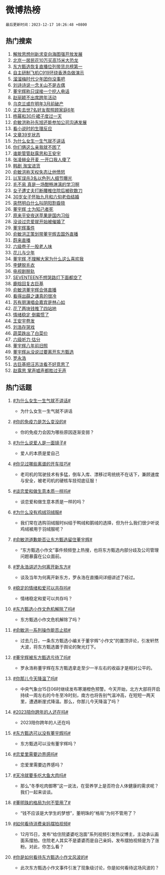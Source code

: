 # 微博热榜

`最后更新时间：2023-12-17 10:26:48 +0800`

## 热门搜索

1. [解放思想创新求变向海图强开放发展](https://m.weibo.cn/search?containerid=100103type%3D1%26t%3D10%26q%3D%23%E8%A7%A3%E6%94%BE%E6%80%9D%E6%83%B3%E5%88%9B%E6%96%B0%E6%B1%82%E5%8F%98%E5%90%91%E6%B5%B7%E5%9B%BE%E5%BC%BA%E5%BC%80%E6%94%BE%E5%8F%91%E5%B1%95%23&stream_entry_id=51&isnewpage=1&extparam=seat%3D1%26filter_type%3Drealtimehot%26c_type%3D51%26q%3D%2523%25E8%25A7%25A3%25E6%2594%25BE%25E6%2580%259D%25E6%2583%25B3%25E5%2588%259B%25E6%2596%25B0%25E6%25B1%2582%25E5%258F%2598%25E5%2590%2591%25E6%25B5%25B7%25E5%259B%25BE%25E5%25BC%25BA%25E5%25BC%2580%25E6%2594%25BE%25E5%258F%2591%25E5%25B1%2595%2523%26cate%3D10103%26stream_entry_id%3D51%26dgr%3D0%26pos%3D0%26display_time%3D1702780007%26pre_seqid%3D1702780007208032176125)
1. [北京一居民花10万买高15米大恐龙](https://m.weibo.cn/search?containerid=100103type%3D1%26t%3D10%26q%3D%23%E5%8C%97%E4%BA%AC%E4%B8%80%E5%B1%85%E6%B0%91%E8%8A%B110%E4%B8%87%E4%B9%B0%E9%AB%9815%E7%B1%B3%E5%A4%A7%E6%81%90%E9%BE%99%23&stream_entry_id=31&isnewpage=1&extparam=seat%3D1%26lcate%3D5001%26flag%3D1%26c_type%3D31%26filter_type%3Drealtimehot%26q%3D%2523%25E5%258C%2597%25E4%25BA%25AC%25E4%25B8%2580%25E5%25B1%2585%25E6%25B0%2591%25E8%258A%25B110%25E4%25B8%2587%25E4%25B9%25B0%25E9%25AB%259815%25E7%25B1%25B3%25E5%25A4%25A7%25E6%2581%2590%25E9%25BE%2599%2523%26dgr%3D0%26stream_entry_id%3D31%26realpos%3D1%26band_rank%3D1%26cate%3D5001%26pos%3D0%26display_time%3D1702780007%26pre_seqid%3D1702780007208032176125)
1. [东方甄选恢复直播位列带货总榜第一](https://m.weibo.cn/search?containerid=100103type%3D1%26t%3D10%26q%3D%23%E4%B8%9C%E6%96%B9%E7%94%84%E9%80%89%E6%81%A2%E5%A4%8D%E7%9B%B4%E6%92%AD%E4%BD%8D%E5%88%97%E5%B8%A6%E8%B4%A7%E6%80%BB%E6%A6%9C%E7%AC%AC%E4%B8%80%23&stream_entry_id=31&isnewpage=1&extparam=seat%3D1%26lcate%3D5001%26flag%3D1%26c_type%3D31%26filter_type%3Drealtimehot%26q%3D%2523%25E4%25B8%259C%25E6%2596%25B9%25E7%2594%2584%25E9%2580%2589%25E6%2581%25A2%25E5%25A4%258D%25E7%259B%25B4%25E6%2592%25AD%25E4%25BD%258D%25E5%2588%2597%25E5%25B8%25A6%25E8%25B4%25A7%25E6%2580%25BB%25E6%25A6%259C%25E7%25AC%25AC%25E4%25B8%2580%2523%26dgr%3D0%26stream_entry_id%3D31%26realpos%3D2%26band_rank%3D2%26cate%3D5001%26pos%3D1%26display_time%3D1702780007%26pre_seqid%3D1702780007208032176125)
1. [自主研制飞机C919环绕香港岛做演示](https://m.weibo.cn/search?containerid=100103type%3D1%26t%3D10%26q%3D%23%E8%87%AA%E4%B8%BB%E7%A0%94%E5%88%B6%E9%A3%9E%E6%9C%BAC919%E7%8E%AF%E7%BB%95%E9%A6%99%E6%B8%AF%E5%B2%9B%E5%81%9A%E6%BC%94%E7%A4%BA%23&stream_entry_id=31&isnewpage=1&extparam=seat%3D1%26lcate%3D5001%26flag%3D0%26c_type%3D31%26filter_type%3Drealtimehot%26q%3D%2523%25E8%2587%25AA%25E4%25B8%25BB%25E7%25A0%2594%25E5%2588%25B6%25E9%25A3%259E%25E6%259C%25BAC919%25E7%258E%25AF%25E7%25BB%2595%25E9%25A6%2599%25E6%25B8%25AF%25E5%25B2%259B%25E5%2581%259A%25E6%25BC%2594%25E7%25A4%25BA%2523%26dgr%3D0%26stream_entry_id%3D31%26realpos%3D3%26band_rank%3D3%26cate%3D5001%26pos%3D2%26display_time%3D1702780007%26pre_seqid%3D1702780007208032176125)
1. [溜溜梅时代少年团你没事吧](https://m.weibo.cn/search?containerid=100103type%3D1%26t%3D10%26q%3D%23%E6%BA%9C%E6%BA%9C%E6%A2%85%E6%97%B6%E4%BB%A3%E5%B0%91%E5%B9%B4%E5%9B%A2%E4%BD%A0%E6%B2%A1%E4%BA%8B%E5%90%A7%23&stream_entry_id=31&isnewpage=1&extparam=seat%3D1%26lcate%3D5001%26c_type%3D31%26topic_ad%3D1%26is_ad_pos%3D1%26q%3D%2523%25E6%25BA%259C%25E6%25BA%259C%25E6%25A2%2585%25E6%2597%25B6%25E4%25BB%25A3%25E5%25B0%2591%25E5%25B9%25B4%25E5%259B%25A2%25E4%25BD%25A0%25E6%25B2%25A1%25E4%25BA%258B%25E5%2590%25A7%2523%26dgr%3D0%26stream_entry_id%3D31%26filter_type%3Drealtimehot%26band_rank%3D4%26cate%3D5001%26adid%3D214583%26pos%3D3%26display_time%3D1702780007%26pre_seqid%3D1702780007208032176125)
1. [刘诗诗说一念关山不是古偶](https://m.weibo.cn/search?containerid=100103type%3D1%26t%3D10%26q%3D%23%E5%88%98%E8%AF%97%E8%AF%97%E8%AF%B4%E4%B8%80%E5%BF%B5%E5%85%B3%E5%B1%B1%E4%B8%8D%E6%98%AF%E5%8F%A4%E5%81%B6%23&stream_entry_id=31&isnewpage=1&extparam=seat%3D1%26lcate%3D5001%26flag%3D2%26c_type%3D31%26filter_type%3Drealtimehot%26q%3D%2523%25E5%2588%2598%25E8%25AF%2597%25E8%25AF%2597%25E8%25AF%25B4%25E4%25B8%2580%25E5%25BF%25B5%25E5%2585%25B3%25E5%25B1%25B1%25E4%25B8%258D%25E6%2598%25AF%25E5%258F%25A4%25E5%2581%25B6%2523%26dgr%3D0%26stream_entry_id%3D31%26realpos%3D4%26band_rank%3D4%26cate%3D5001%26pos%3D4%26display_time%3D1702780007%26pre_seqid%3D1702780007208032176125)
1. [董宇辉称只误接一个挖人电话](https://m.weibo.cn/search?containerid=100103type%3D1%26t%3D10%26q%3D%23%E8%91%A3%E5%AE%87%E8%BE%89%E7%A7%B0%E5%8F%AA%E8%AF%AF%E6%8E%A5%E4%B8%80%E4%B8%AA%E6%8C%96%E4%BA%BA%E7%94%B5%E8%AF%9D%23&stream_entry_id=31&isnewpage=1&extparam=seat%3D1%26lcate%3D5001%26flag%3D1%26c_type%3D31%26filter_type%3Drealtimehot%26q%3D%2523%25E8%2591%25A3%25E5%25AE%2587%25E8%25BE%2589%25E7%25A7%25B0%25E5%258F%25AA%25E8%25AF%25AF%25E6%258E%25A5%25E4%25B8%2580%25E4%25B8%25AA%25E6%258C%2596%25E4%25BA%25BA%25E7%2594%25B5%25E8%25AF%259D%2523%26dgr%3D0%26stream_entry_id%3D31%26realpos%3D5%26band_rank%3D5%26cate%3D5001%26pos%3D5%26display_time%3D1702780007%26pre_seqid%3D1702780007208032176125)
1. [赵丽颖不出席跨年活动](https://m.weibo.cn/search?containerid=100103type%3D1%26t%3D10%26q%3D%23%E8%B5%B5%E4%B8%BD%E9%A2%96%E4%B8%8D%E5%87%BA%E5%B8%AD%E8%B7%A8%E5%B9%B4%E6%B4%BB%E5%8A%A8%23&stream_entry_id=31&isnewpage=1&extparam=seat%3D1%26lcate%3D5001%26flag%3D1%26c_type%3D31%26filter_type%3Drealtimehot%26q%3D%2523%25E8%25B5%25B5%25E4%25B8%25BD%25E9%25A2%2596%25E4%25B8%258D%25E5%2587%25BA%25E5%25B8%25AD%25E8%25B7%25A8%25E5%25B9%25B4%25E6%25B4%25BB%25E5%258A%25A8%2523%26dgr%3D0%26stream_entry_id%3D31%26realpos%3D6%26band_rank%3D6%26cate%3D5001%26pos%3D6%26display_time%3D1702780007%26pre_seqid%3D1702780007208032176125)
1. [乌克兰或在明年3月前破产](https://m.weibo.cn/search?containerid=100103type%3D1%26t%3D10%26q%3D%23%E4%B9%8C%E5%85%8B%E5%85%B0%E6%88%96%E5%9C%A8%E6%98%8E%E5%B9%B43%E6%9C%88%E5%89%8D%E7%A0%B4%E4%BA%A7%23&stream_entry_id=31&isnewpage=1&extparam=seat%3D1%26lcate%3D5001%26flag%3D0%26c_type%3D31%26filter_type%3Drealtimehot%26q%3D%2523%25E4%25B9%258C%25E5%2585%258B%25E5%2585%25B0%25E6%2588%2596%25E5%259C%25A8%25E6%2598%258E%25E5%25B9%25B43%25E6%259C%2588%25E5%2589%258D%25E7%25A0%25B4%25E4%25BA%25A7%2523%26dgr%3D0%26stream_entry_id%3D31%26realpos%3D7%26band_rank%3D7%26cate%3D5001%26pos%3D7%26display_time%3D1702780007%26pre_seqid%3D1702780007208032176125)
1. [丈夫去世7名好友帮照顾家庭6年](https://m.weibo.cn/search?containerid=100103type%3D1%26t%3D10%26q%3D%23%E4%B8%88%E5%A4%AB%E5%8E%BB%E4%B8%967%E5%90%8D%E5%A5%BD%E5%8F%8B%E5%B8%AE%E7%85%A7%E9%A1%BE%E5%AE%B6%E5%BA%AD6%E5%B9%B4%23&stream_entry_id=31&isnewpage=1&extparam=seat%3D1%26lcate%3D5001%26flag%3D32768%26c_type%3D31%26filter_type%3Drealtimehot%26q%3D%2523%25E4%25B8%2588%25E5%25A4%25AB%25E5%258E%25BB%25E4%25B8%25967%25E5%2590%258D%25E5%25A5%25BD%25E5%258F%258B%25E5%25B8%25AE%25E7%2585%25A7%25E9%25A1%25BE%25E5%25AE%25B6%25E5%25BA%25AD6%25E5%25B9%25B4%2523%26dgr%3D0%26stream_entry_id%3D31%26realpos%3D8%26band_rank%3D8%26cate%3D5001%26pos%3D8%26display_time%3D1702780007%26pre_seqid%3D1702780007208032176125)
1. [杨幂和30斤裙子度过一天](https://m.weibo.cn/search?containerid=100103type%3D1%26t%3D10%26q%3D%E6%9D%A8%E5%B9%82%E5%92%8C30%E6%96%A4%E8%A3%99%E5%AD%90%E5%BA%A6%E8%BF%87%E4%B8%80%E5%A4%A9&stream_entry_id=31&isnewpage=1&extparam=seat%3D1%26lcate%3D5001%26flag%3D2%26c_type%3D31%26filter_type%3Drealtimehot%26q%3D%25E6%259D%25A8%25E5%25B9%2582%25E5%2592%258C30%25E6%2596%25A4%25E8%25A3%2599%25E5%25AD%2590%25E5%25BA%25A6%25E8%25BF%2587%25E4%25B8%2580%25E5%25A4%25A9%26dgr%3D0%26stream_entry_id%3D31%26realpos%3D9%26band_rank%3D9%26cate%3D5001%26pos%3D9%26display_time%3D1702780007%26pre_seqid%3D1702780007208032176125)
1. [俞敏洪称孙东旭还能参加公司沟通发展](https://m.weibo.cn/search?containerid=100103type%3D1%26t%3D10%26q%3D%23%E4%BF%9E%E6%95%8F%E6%B4%AA%E7%A7%B0%E5%AD%99%E4%B8%9C%E6%97%AD%E8%BF%98%E8%83%BD%E5%8F%82%E5%8A%A0%E5%85%AC%E5%8F%B8%E6%B2%9F%E9%80%9A%E5%8F%91%E5%B1%95%23&stream_entry_id=31&isnewpage=1&extparam=seat%3D1%26lcate%3D5001%26flag%3D0%26c_type%3D31%26filter_type%3Drealtimehot%26q%3D%2523%25E4%25BF%259E%25E6%2595%258F%25E6%25B4%25AA%25E7%25A7%25B0%25E5%25AD%2599%25E4%25B8%259C%25E6%2597%25AD%25E8%25BF%2598%25E8%2583%25BD%25E5%258F%2582%25E5%258A%25A0%25E5%2585%25AC%25E5%258F%25B8%25E6%25B2%259F%25E9%2580%259A%25E5%258F%2591%25E5%25B1%2595%2523%26dgr%3D0%26stream_entry_id%3D31%26realpos%3D10%26band_rank%3D10%26cate%3D5001%26pos%3D10%26display_time%3D1702780007%26pre_seqid%3D1702780007208032176125)
1. [看小说时的生理反应](https://m.weibo.cn/search?containerid=100103type%3D1%26t%3D10%26q%3D%E7%9C%8B%E5%B0%8F%E8%AF%B4%E6%97%B6%E7%9A%84%E7%94%9F%E7%90%86%E5%8F%8D%E5%BA%94&stream_entry_id=31&isnewpage=1&extparam=seat%3D1%26lcate%3D5001%26flag%3D2%26c_type%3D31%26filter_type%3Drealtimehot%26q%3D%25E7%259C%258B%25E5%25B0%258F%25E8%25AF%25B4%25E6%2597%25B6%25E7%259A%2584%25E7%2594%259F%25E7%2590%2586%25E5%258F%258D%25E5%25BA%2594%26dgr%3D0%26stream_entry_id%3D31%26realpos%3D11%26band_rank%3D11%26cate%3D5001%26pos%3D11%26display_time%3D1702780007%26pre_seqid%3D1702780007208032176125)
1. [文章39岁状态](https://m.weibo.cn/search?containerid=100103type%3D1%26t%3D10%26q%3D%23%E6%96%87%E7%AB%A039%E5%B2%81%E7%8A%B6%E6%80%81%23&stream_entry_id=31&isnewpage=1&extparam=seat%3D1%26lcate%3D5001%26flag%3D2%26c_type%3D31%26filter_type%3Drealtimehot%26q%3D%2523%25E6%2596%2587%25E7%25AB%25A039%25E5%25B2%2581%25E7%258A%25B6%25E6%2580%2581%2523%26dgr%3D0%26stream_entry_id%3D31%26realpos%3D12%26band_rank%3D12%26cate%3D5001%26pos%3D12%26display_time%3D1702780007%26pre_seqid%3D1702780007208032176125)
1. [为什么女生一生气就不讲话](https://m.weibo.cn/search?containerid=100103type%3D1%26t%3D10%26q%3D%23%E4%B8%BA%E4%BB%80%E4%B9%88%E5%A5%B3%E7%94%9F%E4%B8%80%E7%94%9F%E6%B0%94%E5%B0%B1%E4%B8%8D%E8%AE%B2%E8%AF%9D%23&stream_entry_id=31&isnewpage=1&extparam=seat%3D1%26lcate%3D5001%26flag%3D0%26c_type%3D31%26filter_type%3Drealtimehot%26q%3D%2523%25E4%25B8%25BA%25E4%25BB%2580%25E4%25B9%2588%25E5%25A5%25B3%25E7%2594%259F%25E4%25B8%2580%25E7%2594%259F%25E6%25B0%2594%25E5%25B0%25B1%25E4%25B8%258D%25E8%25AE%25B2%25E8%25AF%259D%2523%26dgr%3D0%26stream_entry_id%3D31%26realpos%3D13%26band_rank%3D13%26cate%3D5001%26pos%3D13%26display_time%3D1702780007%26pre_seqid%3D1702780007208032176125)
1. [你们俩这么亲我就不困了](https://m.weibo.cn/search?containerid=100103type%3D1%26t%3D10%26q%3D%E4%BD%A0%E4%BB%AC%E4%BF%A9%E8%BF%99%E4%B9%88%E4%BA%B2%E6%88%91%E5%B0%B1%E4%B8%8D%E5%9B%B0%E4%BA%86&stream_entry_id=31&isnewpage=1&extparam=seat%3D1%26lcate%3D5001%26flag%3D2%26c_type%3D31%26filter_type%3Drealtimehot%26q%3D%25E4%25BD%25A0%25E4%25BB%25AC%25E4%25BF%25A9%25E8%25BF%2599%25E4%25B9%2588%25E4%25BA%25B2%25E6%2588%2591%25E5%25B0%25B1%25E4%25B8%258D%25E5%259B%25B0%25E4%25BA%2586%26dgr%3D0%26stream_entry_id%3D31%26realpos%3D14%26band_rank%3D14%26cate%3D5001%26pos%3D14%26display_time%3D1702780007%26pre_seqid%3D1702780007208032176125)
1. [谁能管管赵露思和王安宇](https://m.weibo.cn/search?containerid=100103type%3D1%26t%3D10%26q%3D%E8%B0%81%E8%83%BD%E7%AE%A1%E7%AE%A1%E8%B5%B5%E9%9C%B2%E6%80%9D%E5%92%8C%E7%8E%8B%E5%AE%89%E5%AE%87&stream_entry_id=31&isnewpage=1&extparam=seat%3D1%26lcate%3D5001%26flag%3D0%26c_type%3D31%26filter_type%3Drealtimehot%26q%3D%25E8%25B0%2581%25E8%2583%25BD%25E7%25AE%25A1%25E7%25AE%25A1%25E8%25B5%25B5%25E9%259C%25B2%25E6%2580%259D%25E5%2592%258C%25E7%258E%258B%25E5%25AE%2589%25E5%25AE%2587%26dgr%3D0%26stream_entry_id%3D31%26realpos%3D15%26band_rank%3D15%26cate%3D5001%26pos%3D15%26display_time%3D1702780007%26pre_seqid%3D1702780007208032176125)
1. [张凌赫全开麦 一开口我人傻了](https://m.weibo.cn/search?containerid=100103type%3D1%26t%3D10%26q%3D%E5%BC%A0%E5%87%8C%E8%B5%AB%E5%85%A8%E5%BC%80%E9%BA%A6+%E4%B8%80%E5%BC%80%E5%8F%A3%E6%88%91%E4%BA%BA%E5%82%BB%E4%BA%86&stream_entry_id=31&isnewpage=1&extparam=seat%3D1%26lcate%3D5001%26flag%3D0%26c_type%3D31%26filter_type%3Drealtimehot%26q%3D%25E5%25BC%25A0%25E5%2587%258C%25E8%25B5%25AB%25E5%2585%25A8%25E5%25BC%2580%25E9%25BA%25A6%2520%25E4%25B8%2580%25E5%25BC%2580%25E5%258F%25A3%25E6%2588%2591%25E4%25BA%25BA%25E5%2582%25BB%25E4%25BA%2586%26dgr%3D0%26stream_entry_id%3D31%26realpos%3D16%26band_rank%3D16%26cate%3D5001%26pos%3D16%26display_time%3D1702780007%26pre_seqid%3D1702780007208032176125)
1. [韩剧 淘宝进货](https://m.weibo.cn/search?containerid=100103type%3D1%26t%3D10%26q%3D%E9%9F%A9%E5%89%A7+%E6%B7%98%E5%AE%9D%E8%BF%9B%E8%B4%A7&stream_entry_id=31&isnewpage=1&extparam=seat%3D1%26lcate%3D5001%26flag%3D0%26c_type%3D31%26filter_type%3Drealtimehot%26q%3D%25E9%259F%25A9%25E5%2589%25A7%2520%25E6%25B7%2598%25E5%25AE%259D%25E8%25BF%259B%25E8%25B4%25A7%26dgr%3D0%26stream_entry_id%3D31%26realpos%3D17%26band_rank%3D17%26cate%3D5001%26pos%3D17%26display_time%3D1702780007%26pre_seqid%3D1702780007208032176125)
1. [俞敏洪称天权失态让他愤怒](https://m.weibo.cn/search?containerid=100103type%3D1%26t%3D10%26q%3D%23%E4%BF%9E%E6%95%8F%E6%B4%AA%E7%A7%B0%E5%A4%A9%E6%9D%83%E5%A4%B1%E6%80%81%E8%AE%A9%E4%BB%96%E6%84%A4%E6%80%92%23&stream_entry_id=31&isnewpage=1&extparam=seat%3D1%26lcate%3D5001%26flag%3D0%26c_type%3D31%26filter_type%3Drealtimehot%26q%3D%2523%25E4%25BF%259E%25E6%2595%258F%25E6%25B4%25AA%25E7%25A7%25B0%25E5%25A4%25A9%25E6%259D%2583%25E5%25A4%25B1%25E6%2580%2581%25E8%25AE%25A9%25E4%25BB%2596%25E6%2584%25A4%25E6%2580%2592%2523%26dgr%3D0%26stream_entry_id%3D31%26realpos%3D18%26band_rank%3D18%26cate%3D5001%26pos%3D18%26display_time%3D1702780007%26pre_seqid%3D1702780007208032176125)
1. [以军误杀3名以色列人细节曝光](https://m.weibo.cn/search?containerid=100103type%3D1%26t%3D10%26q%3D%23%E4%BB%A5%E5%86%9B%E8%AF%AF%E6%9D%803%E5%90%8D%E4%BB%A5%E8%89%B2%E5%88%97%E4%BA%BA%E7%BB%86%E8%8A%82%E6%9B%9D%E5%85%89%23&stream_entry_id=31&isnewpage=1&extparam=seat%3D1%26lcate%3D5001%26flag%3D0%26c_type%3D31%26filter_type%3Drealtimehot%26q%3D%2523%25E4%25BB%25A5%25E5%2586%259B%25E8%25AF%25AF%25E6%259D%25803%25E5%2590%258D%25E4%25BB%25A5%25E8%2589%25B2%25E5%2588%2597%25E4%25BA%25BA%25E7%25BB%2586%25E8%258A%2582%25E6%259B%259D%25E5%2585%2589%2523%26dgr%3D0%26stream_entry_id%3D31%26realpos%3D19%26band_rank%3D19%26cate%3D5001%26pos%3D19%26display_time%3D1702780007%26pre_seqid%3D1702780007208032176125)
1. [毛不易 真是一场酣畅淋漓的学习啊](https://m.weibo.cn/search?containerid=100103type%3D1%26t%3D10%26q%3D%E6%AF%9B%E4%B8%8D%E6%98%93+%E7%9C%9F%E6%98%AF%E4%B8%80%E5%9C%BA%E9%85%A3%E7%95%85%E6%B7%8B%E6%BC%93%E7%9A%84%E5%AD%A6%E4%B9%A0%E5%95%8A&stream_entry_id=31&isnewpage=1&extparam=seat%3D1%26lcate%3D5001%26flag%3D1%26c_type%3D31%26filter_type%3Drealtimehot%26q%3D%25E6%25AF%259B%25E4%25B8%258D%25E6%2598%2593%2520%25E7%259C%259F%25E6%2598%25AF%25E4%25B8%2580%25E5%259C%25BA%25E9%2585%25A3%25E7%2595%2585%25E6%25B7%258B%25E6%25BC%2593%25E7%259A%2584%25E5%25AD%25A6%25E4%25B9%25A0%25E5%2595%258A%26dgr%3D0%26stream_entry_id%3D31%26realpos%3D20%26band_rank%3D20%26cate%3D5001%26pos%3D20%26display_time%3D1702780007%26pre_seqid%3D1702780007208032176125)
1. [女子遭丈夫打断腰椎住院后被砍数刀](https://m.weibo.cn/search?containerid=100103type%3D1%26t%3D10%26q%3D%23%E5%A5%B3%E5%AD%90%E9%81%AD%E4%B8%88%E5%A4%AB%E6%89%93%E6%96%AD%E8%85%B0%E6%A4%8E%E4%BD%8F%E9%99%A2%E5%90%8E%E8%A2%AB%E7%A0%8D%E6%95%B0%E5%88%80%23&stream_entry_id=31&isnewpage=1&extparam=seat%3D1%26lcate%3D5001%26flag%3D2%26c_type%3D31%26filter_type%3Drealtimehot%26q%3D%2523%25E5%25A5%25B3%25E5%25AD%2590%25E9%2581%25AD%25E4%25B8%2588%25E5%25A4%25AB%25E6%2589%2593%25E6%2596%25AD%25E8%2585%25B0%25E6%25A4%258E%25E4%25BD%258F%25E9%2599%25A2%25E5%2590%258E%25E8%25A2%25AB%25E7%25A0%258D%25E6%2595%25B0%25E5%2588%2580%2523%26dgr%3D0%26stream_entry_id%3D31%26realpos%3D21%26band_rank%3D21%26cate%3D5001%26pos%3D21%26display_time%3D1702780007%26pre_seqid%3D1702780007208032176125)
1. [30岁女子怀胎九月和六旬老伯结婚](https://m.weibo.cn/search?containerid=100103type%3D1%26t%3D10%26q%3D%2330%E5%B2%81%E5%A5%B3%E5%AD%90%E6%80%80%E8%83%8E%E4%B9%9D%E6%9C%88%E5%92%8C%E5%85%AD%E6%97%AC%E8%80%81%E4%BC%AF%E7%BB%93%E5%A9%9A%23&stream_entry_id=31&isnewpage=1&extparam=seat%3D1%26lcate%3D5001%26flag%3D1%26c_type%3D31%26filter_type%3Drealtimehot%26q%3D%252330%25E5%25B2%2581%25E5%25A5%25B3%25E5%25AD%2590%25E6%2580%2580%25E8%2583%258E%25E4%25B9%259D%25E6%259C%2588%25E5%2592%258C%25E5%2585%25AD%25E6%2597%25AC%25E8%2580%2581%25E4%25BC%25AF%25E7%25BB%2593%25E5%25A9%259A%2523%26dgr%3D0%26stream_entry_id%3D31%26realpos%3D22%26band_rank%3D22%26cate%3D5001%26pos%3D22%26display_time%3D1702780007%26pre_seqid%3D1702780007208032176125)
1. [突然明白什么叫阴阳割昏晓](https://m.weibo.cn/search?containerid=100103type%3D1%26t%3D10%26q%3D%E7%AA%81%E7%84%B6%E6%98%8E%E7%99%BD%E4%BB%80%E4%B9%88%E5%8F%AB%E9%98%B4%E9%98%B3%E5%89%B2%E6%98%8F%E6%99%93&stream_entry_id=31&isnewpage=1&extparam=seat%3D1%26lcate%3D5001%26flag%3D1%26c_type%3D31%26filter_type%3Drealtimehot%26q%3D%25E7%25AA%2581%25E7%2584%25B6%25E6%2598%258E%25E7%2599%25BD%25E4%25BB%2580%25E4%25B9%2588%25E5%258F%25AB%25E9%2598%25B4%25E9%2598%25B3%25E5%2589%25B2%25E6%2598%258F%25E6%2599%2593%26dgr%3D0%26stream_entry_id%3D31%26realpos%3D23%26band_rank%3D23%26cate%3D5001%26pos%3D23%26display_time%3D1702780007%26pre_seqid%3D1702780007208032176125)
1. [董宇辉 士为知己者死](https://m.weibo.cn/search?containerid=100103type%3D1%26t%3D10%26q%3D%E8%91%A3%E5%AE%87%E8%BE%89+%E5%A3%AB%E4%B8%BA%E7%9F%A5%E5%B7%B1%E8%80%85%E6%AD%BB&stream_entry_id=31&isnewpage=1&extparam=seat%3D1%26lcate%3D5001%26flag%3D0%26c_type%3D31%26filter_type%3Drealtimehot%26q%3D%25E8%2591%25A3%25E5%25AE%2587%25E8%25BE%2589%2520%25E5%25A3%25AB%25E4%25B8%25BA%25E7%259F%25A5%25E5%25B7%25B1%25E8%2580%2585%25E6%25AD%25BB%26dgr%3D0%26stream_entry_id%3D31%26realpos%3D24%26band_rank%3D24%26cate%3D5001%26pos%3D24%26display_time%3D1702780007%26pre_seqid%3D1702780007208032176125)
1. [原来平安夜送苹果是国内习俗](https://m.weibo.cn/search?containerid=100103type%3D1%26t%3D10%26q%3D%23%E5%8E%9F%E6%9D%A5%E5%B9%B3%E5%AE%89%E5%A4%9C%E9%80%81%E8%8B%B9%E6%9E%9C%E6%98%AF%E5%9B%BD%E5%86%85%E4%B9%A0%E4%BF%97%23&stream_entry_id=31&isnewpage=1&extparam=seat%3D1%26lcate%3D5001%26flag%3D0%26c_type%3D31%26filter_type%3Drealtimehot%26q%3D%2523%25E5%258E%259F%25E6%259D%25A5%25E5%25B9%25B3%25E5%25AE%2589%25E5%25A4%259C%25E9%2580%2581%25E8%258B%25B9%25E6%259E%259C%25E6%2598%25AF%25E5%259B%25BD%25E5%2586%2585%25E4%25B9%25A0%25E4%25BF%2597%2523%26dgr%3D0%26stream_entry_id%3D31%26realpos%3D25%26band_rank%3D25%26cate%3D5001%26pos%3D25%26display_time%3D1702780007%26pre_seqid%3D1702780007208032176125)
1. [没谈过恋爱就开始被催婚了](https://m.weibo.cn/search?containerid=100103type%3D1%26t%3D10%26q%3D%E6%B2%A1%E8%B0%88%E8%BF%87%E6%81%8B%E7%88%B1%E5%B0%B1%E5%BC%80%E5%A7%8B%E8%A2%AB%E5%82%AC%E5%A9%9A%E4%BA%86&stream_entry_id=31&isnewpage=1&extparam=seat%3D1%26lcate%3D5001%26flag%3D1%26c_type%3D31%26filter_type%3Drealtimehot%26q%3D%25E6%25B2%25A1%25E8%25B0%2588%25E8%25BF%2587%25E6%2581%258B%25E7%2588%25B1%25E5%25B0%25B1%25E5%25BC%2580%25E5%25A7%258B%25E8%25A2%25AB%25E5%2582%25AC%25E5%25A9%259A%25E4%25BA%2586%26dgr%3D0%26stream_entry_id%3D31%26realpos%3D26%26band_rank%3D26%26cate%3D5001%26pos%3D26%26display_time%3D1702780007%26pre_seqid%3D1702780007208032176125)
1. [董宇辉事件](https://m.weibo.cn/search?containerid=100103type%3D1%26t%3D10%26q%3D%E8%91%A3%E5%AE%87%E8%BE%89%E4%BA%8B%E4%BB%B6&stream_entry_id=31&isnewpage=1&extparam=seat%3D1%26lcate%3D5001%26flag%3D1%26c_type%3D31%26filter_type%3Drealtimehot%26q%3D%25E8%2591%25A3%25E5%25AE%2587%25E8%25BE%2589%25E4%25BA%258B%25E4%25BB%25B6%26dgr%3D0%26stream_entry_id%3D31%26realpos%3D27%26band_rank%3D27%26cate%3D5001%26pos%3D27%26display_time%3D1702780007%26pre_seqid%3D1702780007208032176125)
1. [俞敏洪正策划带董宇辉去国外直播](https://m.weibo.cn/search?containerid=100103type%3D1%26t%3D10%26q%3D%23%E4%BF%9E%E6%95%8F%E6%B4%AA%E6%AD%A3%E7%AD%96%E5%88%92%E5%B8%A6%E8%91%A3%E5%AE%87%E8%BE%89%E5%8E%BB%E5%9B%BD%E5%A4%96%E7%9B%B4%E6%92%AD%23&stream_entry_id=31&isnewpage=1&extparam=seat%3D1%26lcate%3D5001%26flag%3D0%26c_type%3D31%26filter_type%3Drealtimehot%26q%3D%2523%25E4%25BF%259E%25E6%2595%258F%25E6%25B4%25AA%25E6%25AD%25A3%25E7%25AD%2596%25E5%2588%2592%25E5%25B8%25A6%25E8%2591%25A3%25E5%25AE%2587%25E8%25BE%2589%25E5%258E%25BB%25E5%259B%25BD%25E5%25A4%2596%25E7%259B%25B4%25E6%2592%25AD%2523%26dgr%3D0%26stream_entry_id%3D31%26realpos%3D28%26band_rank%3D28%26cate%3D5001%26pos%3D28%26display_time%3D1702780007%26pre_seqid%3D1702780007208032176125)
1. [蔚来直播](https://m.weibo.cn/search?containerid=100103type%3D1%26t%3D10%26q%3D%E8%94%9A%E6%9D%A5%E7%9B%B4%E6%92%AD&stream_entry_id=31&isnewpage=1&extparam=seat%3D1%26lcate%3D5001%26flag%3D1%26c_type%3D31%26filter_type%3Drealtimehot%26q%3D%25E8%2594%259A%25E6%259D%25A5%25E7%259B%25B4%25E6%2592%25AD%26dgr%3D0%26stream_entry_id%3D31%26realpos%3D29%26band_rank%3D29%26cate%3D5001%26pos%3D29%26display_time%3D1702780007%26pre_seqid%3D1702780007208032176125)
1. [六级卷子一股老人味](https://m.weibo.cn/search?containerid=100103type%3D1%26t%3D10%26q%3D%E5%85%AD%E7%BA%A7%E5%8D%B7%E5%AD%90%E4%B8%80%E8%82%A1%E8%80%81%E4%BA%BA%E5%91%B3&stream_entry_id=31&isnewpage=1&extparam=seat%3D1%26lcate%3D5001%26flag%3D0%26c_type%3D31%26filter_type%3Drealtimehot%26q%3D%25E5%2585%25AD%25E7%25BA%25A7%25E5%258D%25B7%25E5%25AD%2590%25E4%25B8%2580%25E8%2582%25A1%25E8%2580%2581%25E4%25BA%25BA%25E5%2591%25B3%26dgr%3D0%26stream_entry_id%3D31%26realpos%3D30%26band_rank%3D30%26cate%3D5001%26pos%3D30%26display_time%3D1702780007%26pre_seqid%3D1702780007208032176125)
1. [花儿与少年](https://m.weibo.cn/search?containerid=100103type%3D1%26t%3D10%26q%3D%E8%8A%B1%E5%84%BF%E4%B8%8E%E5%B0%91%E5%B9%B4&stream_entry_id=31&isnewpage=1&extparam=seat%3D1%26lcate%3D5001%26flag%3D1%26c_type%3D31%26filter_type%3Drealtimehot%26q%3D%25E8%258A%25B1%25E5%2584%25BF%25E4%25B8%258E%25E5%25B0%2591%25E5%25B9%25B4%26dgr%3D0%26stream_entry_id%3D31%26realpos%3D31%26band_rank%3D31%26cate%3D5001%26pos%3D31%26display_time%3D1702780007%26pre_seqid%3D1702780007208032176125)
1. [董宇辉 不理解大家为什么这么喜欢我](https://m.weibo.cn/search?containerid=100103type%3D1%26t%3D10%26q%3D%E8%91%A3%E5%AE%87%E8%BE%89+%E4%B8%8D%E7%90%86%E8%A7%A3%E5%A4%A7%E5%AE%B6%E4%B8%BA%E4%BB%80%E4%B9%88%E8%BF%99%E4%B9%88%E5%96%9C%E6%AC%A2%E6%88%91&stream_entry_id=31&isnewpage=1&extparam=seat%3D1%26lcate%3D5001%26flag%3D0%26c_type%3D31%26filter_type%3Drealtimehot%26q%3D%25E8%2591%25A3%25E5%25AE%2587%25E8%25BE%2589%2520%25E4%25B8%258D%25E7%2590%2586%25E8%25A7%25A3%25E5%25A4%25A7%25E5%25AE%25B6%25E4%25B8%25BA%25E4%25BB%2580%25E4%25B9%2588%25E8%25BF%2599%25E4%25B9%2588%25E5%2596%259C%25E6%25AC%25A2%25E6%2588%2591%26dgr%3D0%26stream_entry_id%3D31%26realpos%3D32%26band_rank%3D32%26cate%3D5001%26pos%3D32%26display_time%3D1702780007%26pre_seqid%3D1702780007208032176125)
1. [李健脱毛衣](https://m.weibo.cn/search?containerid=100103type%3D1%26t%3D10%26q%3D%E6%9D%8E%E5%81%A5%E8%84%B1%E6%AF%9B%E8%A1%A3&stream_entry_id=31&isnewpage=1&extparam=seat%3D1%26lcate%3D5001%26flag%3D0%26c_type%3D31%26filter_type%3Drealtimehot%26q%3D%25E6%259D%258E%25E5%2581%25A5%25E8%2584%25B1%25E6%25AF%259B%25E8%25A1%25A3%26dgr%3D0%26stream_entry_id%3D31%26realpos%3D33%26band_rank%3D33%26cate%3D5001%26pos%3D33%26display_time%3D1702780007%26pre_seqid%3D1702780007208032176125)
1. [电视剧脱轨](https://m.weibo.cn/search?containerid=100103type%3D1%26t%3D10%26q%3D%E7%94%B5%E8%A7%86%E5%89%A7%E8%84%B1%E8%BD%A8&stream_entry_id=31&isnewpage=1&extparam=seat%3D1%26lcate%3D5001%26flag%3D1%26c_type%3D31%26filter_type%3Drealtimehot%26q%3D%25E7%2594%25B5%25E8%25A7%2586%25E5%2589%25A7%25E8%2584%25B1%25E8%25BD%25A8%26dgr%3D0%26stream_entry_id%3D31%26realpos%3D34%26band_rank%3D34%26cate%3D5001%26pos%3D34%26display_time%3D1702780007%26pre_seqid%3D1702780007208032176125)
1. [SEVENTEEN不想哭路灯下面都空了](https://m.weibo.cn/search?containerid=100103type%3D1%26t%3D10%26q%3DSEVENTEEN%E4%B8%8D%E6%83%B3%E5%93%AD%E8%B7%AF%E7%81%AF%E4%B8%8B%E9%9D%A2%E9%83%BD%E7%A9%BA%E4%BA%86&stream_entry_id=31&isnewpage=1&extparam=seat%3D1%26lcate%3D5001%26flag%3D1%26c_type%3D31%26filter_type%3Drealtimehot%26q%3DSEVENTEEN%25E4%25B8%258D%25E6%2583%25B3%25E5%2593%25AD%25E8%25B7%25AF%25E7%2581%25AF%25E4%25B8%258B%25E9%259D%25A2%25E9%2583%25BD%25E7%25A9%25BA%25E4%25BA%2586%26dgr%3D0%26stream_entry_id%3D31%26realpos%3D35%26band_rank%3D35%26cate%3D5001%26pos%3D35%26display_time%3D1702780007%26pre_seqid%3D1702780007208032176125)
1. [鹿晗回复古巨基](https://m.weibo.cn/search?containerid=100103type%3D1%26t%3D10%26q%3D%23%E9%B9%BF%E6%99%97%E5%9B%9E%E5%A4%8D%E5%8F%A4%E5%B7%A8%E5%9F%BA%23&stream_entry_id=31&isnewpage=1&extparam=seat%3D1%26lcate%3D5001%26flag%3D0%26c_type%3D31%26filter_type%3Drealtimehot%26q%3D%2523%25E9%25B9%25BF%25E6%2599%2597%25E5%259B%259E%25E5%25A4%258D%25E5%258F%25A4%25E5%25B7%25A8%25E5%259F%25BA%2523%26dgr%3D0%26stream_entry_id%3D31%26realpos%3D36%26band_rank%3D36%26cate%3D5001%26pos%3D36%26display_time%3D1702780007%26pre_seqid%3D1702780007208032176125)
1. [俞敏洪董宇辉合体直播](https://m.weibo.cn/search?containerid=100103type%3D1%26t%3D10%26q%3D%23%E4%BF%9E%E6%95%8F%E6%B4%AA%E8%91%A3%E5%AE%87%E8%BE%89%E5%90%88%E4%BD%93%E7%9B%B4%E6%92%AD%23&stream_entry_id=31&isnewpage=1&extparam=seat%3D1%26lcate%3D5001%26flag%3D0%26c_type%3D31%26filter_type%3Drealtimehot%26q%3D%2523%25E4%25BF%259E%25E6%2595%258F%25E6%25B4%25AA%25E8%2591%25A3%25E5%25AE%2587%25E8%25BE%2589%25E5%2590%2588%25E4%25BD%2593%25E7%259B%25B4%25E6%2592%25AD%2523%26dgr%3D0%26stream_entry_id%3D31%26realpos%3D37%26band_rank%3D37%26cate%3D5001%26pos%3D37%26display_time%3D1702780007%26pre_seqid%3D1702780007208032176125)
1. [看得出薛之谦真的很冷](https://m.weibo.cn/search?containerid=100103type%3D1%26t%3D10%26q%3D%E7%9C%8B%E5%BE%97%E5%87%BA%E8%96%9B%E4%B9%8B%E8%B0%A6%E7%9C%9F%E7%9A%84%E5%BE%88%E5%86%B7&stream_entry_id=31&isnewpage=1&extparam=seat%3D1%26lcate%3D5001%26flag%3D0%26c_type%3D31%26filter_type%3Drealtimehot%26q%3D%25E7%259C%258B%25E5%25BE%2597%25E5%2587%25BA%25E8%2596%259B%25E4%25B9%258B%25E8%25B0%25A6%25E7%259C%259F%25E7%259A%2584%25E5%25BE%2588%25E5%2586%25B7%26dgr%3D0%26stream_entry_id%3D31%26realpos%3D38%26band_rank%3D38%26cate%3D5001%26pos%3D38%26display_time%3D1702780007%26pre_seqid%3D1702780007208032176125)
1. [苏有朋演唱会嘉宾是林心如](https://m.weibo.cn/search?containerid=100103type%3D1%26t%3D10%26q%3D%E8%8B%8F%E6%9C%89%E6%9C%8B%E6%BC%94%E5%94%B1%E4%BC%9A%E5%98%89%E5%AE%BE%E6%98%AF%E6%9E%97%E5%BF%83%E5%A6%82&stream_entry_id=31&isnewpage=1&extparam=seat%3D1%26lcate%3D5001%26flag%3D0%26c_type%3D31%26filter_type%3Drealtimehot%26q%3D%25E8%258B%258F%25E6%259C%2589%25E6%259C%258B%25E6%25BC%2594%25E5%2594%25B1%25E4%25BC%259A%25E5%2598%2589%25E5%25AE%25BE%25E6%2598%25AF%25E6%259E%2597%25E5%25BF%2583%25E5%25A6%2582%26dgr%3D0%26stream_entry_id%3D31%26realpos%3D39%26band_rank%3D39%26cate%3D5001%26pos%3D39%26display_time%3D1702780007%26pre_seqid%3D1702780007208032176125)
1. [花了两块钱推了四站地](https://m.weibo.cn/search?containerid=100103type%3D1%26t%3D10%26q%3D%23%E8%8A%B1%E4%BA%86%E4%B8%A4%E5%9D%97%E9%92%B1%E6%8E%A8%E4%BA%86%E5%9B%9B%E7%AB%99%E5%9C%B0%23&stream_entry_id=31&isnewpage=1&extparam=seat%3D1%26lcate%3D5001%26flag%3D1%26c_type%3D31%26filter_type%3Drealtimehot%26q%3D%2523%25E8%258A%25B1%25E4%25BA%2586%25E4%25B8%25A4%25E5%259D%2597%25E9%2592%25B1%25E6%258E%25A8%25E4%25BA%2586%25E5%259B%259B%25E7%25AB%2599%25E5%259C%25B0%2523%26dgr%3D0%26stream_entry_id%3D31%26realpos%3D40%26band_rank%3D40%26cate%3D5001%26pos%3D40%26display_time%3D1702780007%26pre_seqid%3D1702780007208032176125)
1. [情绪稳定 倒霉惯了](https://m.weibo.cn/search?containerid=100103type%3D1%26t%3D10%26q%3D%E6%83%85%E7%BB%AA%E7%A8%B3%E5%AE%9A+%E5%80%92%E9%9C%89%E6%83%AF%E4%BA%86&stream_entry_id=31&isnewpage=1&extparam=seat%3D1%26lcate%3D5001%26flag%3D1%26c_type%3D31%26filter_type%3Drealtimehot%26q%3D%25E6%2583%2585%25E7%25BB%25AA%25E7%25A8%25B3%25E5%25AE%259A%2520%25E5%2580%2592%25E9%259C%2589%25E6%2583%25AF%25E4%25BA%2586%26dgr%3D0%26stream_entry_id%3D31%26realpos%3D41%26band_rank%3D41%26cate%3D5001%26pos%3D41%26display_time%3D1702780007%26pre_seqid%3D1702780007208032176125)
1. [王安宇卷发](https://m.weibo.cn/search?containerid=100103type%3D1%26t%3D10%26q%3D%23%E7%8E%8B%E5%AE%89%E5%AE%87%E5%8D%B7%E5%8F%91%23&stream_entry_id=31&isnewpage=1&extparam=seat%3D1%26lcate%3D5001%26flag%3D1%26c_type%3D31%26filter_type%3Drealtimehot%26q%3D%2523%25E7%258E%258B%25E5%25AE%2589%25E5%25AE%2587%25E5%258D%25B7%25E5%258F%2591%2523%26dgr%3D0%26stream_entry_id%3D31%26realpos%3D42%26band_rank%3D42%26cate%3D5001%26pos%3D42%26display_time%3D1702780007%26pre_seqid%3D1702780007208032176125)
1. [刘浩存哭戏](https://m.weibo.cn/search?containerid=100103type%3D1%26t%3D10%26q%3D%E5%88%98%E6%B5%A9%E5%AD%98%E5%93%AD%E6%88%8F&stream_entry_id=31&isnewpage=1&extparam=seat%3D1%26lcate%3D5001%26flag%3D1%26c_type%3D31%26filter_type%3Drealtimehot%26q%3D%25E5%2588%2598%25E6%25B5%25A9%25E5%25AD%2598%25E5%2593%25AD%25E6%2588%258F%26dgr%3D0%26stream_entry_id%3D31%26realpos%3D43%26band_rank%3D43%26cate%3D5001%26pos%3D43%26display_time%3D1702780007%26pre_seqid%3D1702780007208032176125)
1. [蔬菜跌出了白菜价](https://m.weibo.cn/search?containerid=100103type%3D1%26t%3D10%26q%3D%23%E8%94%AC%E8%8F%9C%E8%B7%8C%E5%87%BA%E4%BA%86%E7%99%BD%E8%8F%9C%E4%BB%B7%23&stream_entry_id=31&isnewpage=1&extparam=seat%3D1%26lcate%3D5001%26flag%3D1%26c_type%3D31%26filter_type%3Drealtimehot%26q%3D%2523%25E8%2594%25AC%25E8%258F%259C%25E8%25B7%258C%25E5%2587%25BA%25E4%25BA%2586%25E7%2599%25BD%25E8%258F%259C%25E4%25BB%25B7%2523%26dgr%3D0%26stream_entry_id%3D31%26realpos%3D44%26band_rank%3D44%26cate%3D5001%26pos%3D44%26display_time%3D1702780007%26pre_seqid%3D1702780007208032176125)
1. [六级听力 估分](https://m.weibo.cn/search?containerid=100103type%3D1%26t%3D10%26q%3D%E5%85%AD%E7%BA%A7%E5%90%AC%E5%8A%9B+%E4%BC%B0%E5%88%86&stream_entry_id=31&isnewpage=1&extparam=seat%3D1%26lcate%3D5001%26flag%3D0%26c_type%3D31%26filter_type%3Drealtimehot%26q%3D%25E5%2585%25AD%25E7%25BA%25A7%25E5%2590%25AC%25E5%258A%259B%2520%25E4%25BC%25B0%25E5%2588%2586%26dgr%3D0%26stream_entry_id%3D31%26realpos%3D45%26band_rank%3D45%26cate%3D5001%26pos%3D45%26display_time%3D1702780007%26pre_seqid%3D1702780007208032176125)
1. [董宇辉八年前旧照](https://m.weibo.cn/search?containerid=100103type%3D1%26t%3D10%26q%3D%23%E8%91%A3%E5%AE%87%E8%BE%89%E5%85%AB%E5%B9%B4%E5%89%8D%E6%97%A7%E7%85%A7%23&stream_entry_id=31&isnewpage=1&extparam=seat%3D1%26lcate%3D5001%26flag%3D0%26c_type%3D31%26filter_type%3Drealtimehot%26q%3D%2523%25E8%2591%25A3%25E5%25AE%2587%25E8%25BE%2589%25E5%2585%25AB%25E5%25B9%25B4%25E5%2589%258D%25E6%2597%25A7%25E7%2585%25A7%2523%26dgr%3D0%26stream_entry_id%3D31%26realpos%3D46%26band_rank%3D46%26cate%3D5001%26pos%3D46%26display_time%3D1702780007%26pre_seqid%3D1702780007208032176125)
1. [董宇辉从没说过要离开东方甄选](https://m.weibo.cn/search?containerid=100103type%3D1%26t%3D10%26q%3D%23%E8%91%A3%E5%AE%87%E8%BE%89%E4%BB%8E%E6%B2%A1%E8%AF%B4%E8%BF%87%E8%A6%81%E7%A6%BB%E5%BC%80%E4%B8%9C%E6%96%B9%E7%94%84%E9%80%89%23&stream_entry_id=31&isnewpage=1&extparam=seat%3D1%26lcate%3D5001%26flag%3D0%26c_type%3D31%26filter_type%3Drealtimehot%26q%3D%2523%25E8%2591%25A3%25E5%25AE%2587%25E8%25BE%2589%25E4%25BB%258E%25E6%25B2%25A1%25E8%25AF%25B4%25E8%25BF%2587%25E8%25A6%2581%25E7%25A6%25BB%25E5%25BC%2580%25E4%25B8%259C%25E6%2596%25B9%25E7%2594%2584%25E9%2580%2589%2523%26dgr%3D0%26stream_entry_id%3D31%26realpos%3D47%26band_rank%3D47%26cate%3D5001%26pos%3D47%26display_time%3D1702780007%26pre_seqid%3D1702780007208032176125)
1. [罗永浩](https://m.weibo.cn/search?containerid=100103type%3D1%26t%3D10%26q%3D%E7%BD%97%E6%B0%B8%E6%B5%A9&stream_entry_id=31&isnewpage=1&extparam=seat%3D1%26lcate%3D5001%26flag%3D0%26c_type%3D31%26filter_type%3Drealtimehot%26q%3D%25E7%25BD%2597%25E6%25B0%25B8%25E6%25B5%25A9%26dgr%3D0%26stream_entry_id%3D31%26realpos%3D48%26band_rank%3D48%26cate%3D5001%26pos%3D48%26display_time%3D1702780007%26pre_seqid%3D1702780007208032176125)
1. [古巨基把汪苏泷看不好意思了](https://m.weibo.cn/search?containerid=100103type%3D1%26t%3D10%26q%3D%E5%8F%A4%E5%B7%A8%E5%9F%BA%E6%8A%8A%E6%B1%AA%E8%8B%8F%E6%B3%B7%E7%9C%8B%E4%B8%8D%E5%A5%BD%E6%84%8F%E6%80%9D%E4%BA%86&stream_entry_id=31&isnewpage=1&extparam=seat%3D1%26lcate%3D5001%26flag%3D1%26c_type%3D31%26filter_type%3Drealtimehot%26q%3D%25E5%258F%25A4%25E5%25B7%25A8%25E5%259F%25BA%25E6%258A%258A%25E6%25B1%25AA%25E8%258B%258F%25E6%25B3%25B7%25E7%259C%258B%25E4%25B8%258D%25E5%25A5%25BD%25E6%2584%258F%25E6%2580%259D%25E4%25BA%2586%26dgr%3D0%26stream_entry_id%3D31%26realpos%3D49%26band_rank%3D49%26cate%3D5001%26pos%3D49%26display_time%3D1702780007%26pre_seqid%3D1702780007208032176125)
1. [赵露思 掌声嘘声都胜过无声](https://m.weibo.cn/search?containerid=100103type%3D1%26t%3D10%26q%3D%E8%B5%B5%E9%9C%B2%E6%80%9D+%E6%8E%8C%E5%A3%B0%E5%98%98%E5%A3%B0%E9%83%BD%E8%83%9C%E8%BF%87%E6%97%A0%E5%A3%B0&stream_entry_id=31&isnewpage=1&extparam=seat%3D1%26lcate%3D5001%26flag%3D0%26c_type%3D31%26filter_type%3Drealtimehot%26q%3D%25E8%25B5%25B5%25E9%259C%25B2%25E6%2580%259D%2520%25E6%258E%258C%25E5%25A3%25B0%25E5%2598%2598%25E5%25A3%25B0%25E9%2583%25BD%25E8%2583%259C%25E8%25BF%2587%25E6%2597%25A0%25E5%25A3%25B0%26dgr%3D0%26stream_entry_id%3D31%26realpos%3D50%26band_rank%3D50%26cate%3D5001%26pos%3D50%26display_time%3D1702780007%26pre_seqid%3D1702780007208032176125)

## 热门话题

1. [#为什么女生一生气就不讲话#](https://m.weibo.cn/search?containerid=231522type%3D1%26t%3D10%26q%3D%23%E4%B8%BA%E4%BB%80%E4%B9%88%E5%A5%B3%E7%94%9F%E4%B8%80%E7%94%9F%E6%B0%94%E5%B0%B1%E4%B8%8D%E8%AE%B2%E8%AF%9D%23&stream_entry_id=128&isnewpage=1&extparam=seat%3D1%26lcate%3D5004%26c_type%3D128%26cate%3D5004%26unitid%3D1702735986059%26dgr%3D0%26pos%3D1-0-0%26display_time%3D1702780008%26pre_seqid%3D170278000878301397113)
    - 为什么女生一生气就不讲话

1. [#你的免疫力是怎么变没的#](https://m.weibo.cn/search?containerid=231522type%3D1%26t%3D10%26q%3D%23%E4%BD%A0%E7%9A%84%E5%85%8D%E7%96%AB%E5%8A%9B%E6%98%AF%E6%80%8E%E4%B9%88%E5%8F%98%E6%B2%A1%E7%9A%84%23&stream_entry_id=128&isnewpage=1&extparam=seat%3D1%26lcate%3D5004%26c_type%3D128%26cate%3D5004%26unitid%3D1702608172112%26dgr%3D0%26pos%3D1-0-1%26display_time%3D1702780008%26pre_seqid%3D170278000878301397113)
    - 你的免疫力会因为哪些原因逐渐变弱？

1. [#为什么说爱人是一面镜子#](https://m.weibo.cn/search?containerid=231522type%3D1%26t%3D10%26q%3D%23%E4%B8%BA%E4%BB%80%E4%B9%88%E8%AF%B4%E7%88%B1%E4%BA%BA%E6%98%AF%E4%B8%80%E9%9D%A2%E9%95%9C%E5%AD%90%23&stream_entry_id=128&isnewpage=1&extparam=seat%3D1%26lcate%3D5004%26c_type%3D128%26cate%3D5004%26unitid%3D1702612966112%26dgr%3D0%26pos%3D1-0-2%26display_time%3D1702780008%26pre_seqid%3D170278000878301397113)
    - 爱人的本质是爱自己

1. [#你见过哪些离谱的开车技巧#](https://m.weibo.cn/search?containerid=231522type%3D1%26t%3D10%26q%3D%23%E4%BD%A0%E8%A7%81%E8%BF%87%E5%93%AA%E4%BA%9B%E7%A6%BB%E8%B0%B1%E7%9A%84%E5%BC%80%E8%BD%A6%E6%8A%80%E5%B7%A7%23&stream_entry_id=128&isnewpage=1&extparam=seat%3D1%26lcate%3D5004%26c_type%3D128%26cate%3D5004%26unitid%3D1702636996308%26dgr%3D0%26pos%3D1-0-3%26display_time%3D1702780008%26pre_seqid%3D170278000878301397113)
    - 老司机的驾驶技术有多猛，倒车入库、漂移过弯统统不在话下，兼顾速度与安全，被老司机的硬核车技彻底征服！

1. [#谈恋爱和做生意本质一样吗#](https://m.weibo.cn/search?containerid=231522type%3D1%26t%3D10%26q%3D%23%E8%B0%88%E6%81%8B%E7%88%B1%E5%92%8C%E5%81%9A%E7%94%9F%E6%84%8F%E6%9C%AC%E8%B4%A8%E4%B8%80%E6%A0%B7%E5%90%97%23&stream_entry_id=128&isnewpage=1&extparam=seat%3D1%26lcate%3D5004%26c_type%3D128%26cate%3D5004%26unitid%3D1702704760036%26dgr%3D0%26pos%3D1-0-4%26display_time%3D1702780008%26pre_seqid%3D170278000878301397113)
    - 谈恋爱和做生意本质是一样的吗？

1. [#为什么没有鸡绒羽绒服#](https://m.weibo.cn/search?containerid=231522type%3D1%26t%3D10%26q%3D%23%E4%B8%BA%E4%BB%80%E4%B9%88%E6%B2%A1%E6%9C%89%E9%B8%A1%E7%BB%92%E7%BE%BD%E7%BB%92%E6%9C%8D%23&stream_entry_id=128&isnewpage=1&extparam=seat%3D1%26lcate%3D5004%26c_type%3D128%26cate%3D5004%26unitid%3D1702707180105%26dgr%3D0%26pos%3D1-0-5%26display_time%3D1702780008%26pre_seqid%3D170278000878301397113)
    - 我们常在选购羽绒服时纠结于鸭绒和鹅绒的选择，但为什么我们很少听说鸡绒被用于羽绒服呢？

1. [#俞敏洪道歉能否让东方甄选留住董宇辉#](https://m.weibo.cn/search?containerid=231522type%3D1%26t%3D10%26q%3D%23%E4%BF%9E%E6%95%8F%E6%B4%AA%E9%81%93%E6%AD%89%E8%83%BD%E5%90%A6%E8%AE%A9%E4%B8%9C%E6%96%B9%E7%94%84%E9%80%89%E7%95%99%E4%BD%8F%E8%91%A3%E5%AE%87%E8%BE%89%23&stream_entry_id=128&isnewpage=1&extparam=seat%3D1%26lcate%3D5004%26c_type%3D128%26cate%3D5004%26unitid%3D1702608765231%26dgr%3D0%26pos%3D1-0-6%26display_time%3D1702780008%26pre_seqid%3D170278000878301397113)
    - “东方甄选小作文”事件频频登上热搜，也将东方甄选内部分歧及公司管理问题暴露在公众面前。

1. [#罗永浩讲述为何离开新东方#](https://m.weibo.cn/search?containerid=231522type%3D1%26t%3D10%26q%3D%23%E7%BD%97%E6%B0%B8%E6%B5%A9%E8%AE%B2%E8%BF%B0%E4%B8%BA%E4%BD%95%E7%A6%BB%E5%BC%80%E6%96%B0%E4%B8%9C%E6%96%B9%23&stream_entry_id=128&isnewpage=1&extparam=seat%3D1%26lcate%3D5004%26c_type%3D128%26cate%3D5004%26unitid%3D1702689745265%26dgr%3D0%26pos%3D1-0-7%26display_time%3D1702780008%26pre_seqid%3D170278000878301397113)
    - 谈及当年为何离开新东方，罗永浩在直播间详细讲述了经过。

1. [#稳定的情绪和爱可以共存吗#](https://m.weibo.cn/search?containerid=231522type%3D1%26t%3D10%26q%3D%23%E7%A8%B3%E5%AE%9A%E7%9A%84%E6%83%85%E7%BB%AA%E5%92%8C%E7%88%B1%E5%8F%AF%E4%BB%A5%E5%85%B1%E5%AD%98%E5%90%97%23&stream_entry_id=128&isnewpage=1&extparam=seat%3D1%26lcate%3D5004%26c_type%3D128%26cate%3D5004%26unitid%3D1702643579630%26dgr%3D0%26pos%3D1-0-8%26display_time%3D1702780008%26pre_seqid%3D170278000878301397113)
    - 情绪稳定和爱可以共存吗？

1. [#东方甄选小作文危机解除了吗#](https://m.weibo.cn/search?containerid=231522type%3D1%26t%3D10%26q%3D%23%E4%B8%9C%E6%96%B9%E7%94%84%E9%80%89%E5%B0%8F%E4%BD%9C%E6%96%87%E5%8D%B1%E6%9C%BA%E8%A7%A3%E9%99%A4%E4%BA%86%E5%90%97%23&stream_entry_id=128&isnewpage=1&extparam=seat%3D1%26lcate%3D5004%26c_type%3D128%26cate%3D5004%26unitid%3D1702772827047%26dgr%3D0%26pos%3D1-0-9%26display_time%3D1702780008%26pre_seqid%3D170278000878301397113)
    - 东方甄选小作文危机解除了吗？

1. [#俞敏洪一系列操作能否止损#](https://m.weibo.cn/search?containerid=231522type%3D1%26t%3D10%26q%3D%23%E4%BF%9E%E6%95%8F%E6%B4%AA%E4%B8%80%E7%B3%BB%E5%88%97%E6%93%8D%E4%BD%9C%E8%83%BD%E5%90%A6%E6%AD%A2%E6%8D%9F%23&stream_entry_id=128&isnewpage=1&extparam=seat%3D1%26lcate%3D5004%26c_type%3D128%26cate%3D5004%26unitid%3D1702770715520%26dgr%3D0%26pos%3D1-0-10%26display_time%3D1702780008%26pre_seqid%3D170278000878301397113)
    - 过去几日，一条东方甄选小编关于董宇辉“小作文”的置顶评论，引发轩然大波，将东方甄选置于舆论的聚光灯下。

1. [#董宇辉被东方甄选亏待了吗#](https://m.weibo.cn/search?containerid=231522type%3D1%26t%3D10%26q%3D%23%E8%91%A3%E5%AE%87%E8%BE%89%E8%A2%AB%E4%B8%9C%E6%96%B9%E7%94%84%E9%80%89%E4%BA%8F%E5%BE%85%E4%BA%86%E5%90%97%23&stream_entry_id=128&isnewpage=1&extparam=seat%3D1%26lcate%3D5004%26c_type%3D128%26cate%3D5004%26unitid%3D1702775818843%26dgr%3D0%26pos%3D1-0-11%26display_time%3D1702780008%26pre_seqid%3D170278000878301397113)
    - 罗永浩称董宇辉在东方甄选拿走至少一半左右的收益才是相对公平的。

1. [#你那儿今天降温了吗#](https://m.weibo.cn/search?containerid=231522type%3D1%26t%3D10%26q%3D%23%E4%BD%A0%E9%82%A3%E5%84%BF%E4%BB%8A%E5%A4%A9%E9%99%8D%E6%B8%A9%E4%BA%86%E5%90%97%23&stream_entry_id=128&isnewpage=1&extparam=seat%3D1%26lcate%3D5004%26c_type%3D128%26cate%3D5004%26unitid%3D1702608752563%26dgr%3D0%26pos%3D1-0-12%26display_time%3D1702780008%26pre_seqid%3D170278000878301397113)
    - 中央气象台15日06时继续发布寒潮橙色预警。今天开始，北方大部将开启持续一周左右的今冬至冷时刻，南方也将告别气温冲高，在短短一两天里，遭遇断崖式降温。那么，你那儿今天降温了吗？

1. [#2023陪你跨年的人还在吗#](https://m.weibo.cn/search?containerid=231522type%3D1%26t%3D10%26q%3D%232023%E9%99%AA%E4%BD%A0%E8%B7%A8%E5%B9%B4%E7%9A%84%E4%BA%BA%E8%BF%98%E5%9C%A8%E5%90%97%23&stream_entry_id=128&isnewpage=1&extparam=seat%3D1%26lcate%3D5004%26c_type%3D128%26cate%3D5004%26unitid%3D1702699369012%26dgr%3D0%26pos%3D1-0-13%26display_time%3D1702780008%26pre_seqid%3D170278000878301397113)
    - 2023陪你跨年的人还在吗

1. [#东方甄选可以没有董宇辉吗#](https://m.weibo.cn/search?containerid=231522type%3D1%26t%3D10%26q%3D%23%E4%B8%9C%E6%96%B9%E7%94%84%E9%80%89%E5%8F%AF%E4%BB%A5%E6%B2%A1%E6%9C%89%E8%91%A3%E5%AE%87%E8%BE%89%E5%90%97%23&stream_entry_id=128&isnewpage=1&extparam=seat%3D1%26lcate%3D5004%26c_type%3D128%26cate%3D5004%26unitid%3D1702700296728%26dgr%3D0%26pos%3D1-0-14%26display_time%3D1702780008%26pre_seqid%3D170278000878301397113)
    - 东方甄选可以没有董宇辉吗？

1. [#恋爱里需要边界感吗#](https://m.weibo.cn/search?containerid=231522type%3D1%26t%3D10%26q%3D%23%E6%81%8B%E7%88%B1%E9%87%8C%E9%9C%80%E8%A6%81%E8%BE%B9%E7%95%8C%E6%84%9F%E5%90%97%23&stream_entry_id=128&isnewpage=1&extparam=seat%3D1%26lcate%3D5004%26c_type%3D128%26cate%3D5004%26unitid%3D1702735993501%26dgr%3D0%26pos%3D1-0-15%26display_time%3D1702780008%26pre_seqid%3D170278000878301397113)
    - 恋爱里需要边界感吗？

1. [#天冷就要多吃大鱼大肉吗#](https://m.weibo.cn/search?containerid=231522type%3D1%26t%3D10%26q%3D%23%E5%A4%A9%E5%86%B7%E5%B0%B1%E8%A6%81%E5%A4%9A%E5%90%83%E5%A4%A7%E9%B1%BC%E5%A4%A7%E8%82%89%E5%90%97%23&stream_entry_id=128&isnewpage=1&extparam=seat%3D1%26lcate%3D5004%26c_type%3D128%26cate%3D5004%26unitid%3D1702775518087%26dgr%3D0%26pos%3D1-0-16%26display_time%3D1702780008%26pre_seqid%3D170278000878301397113)
    - 那么“冬季吃肉御寒”这一说法，在营养学上是否符合人体健康的需求呢？我们一起来谈谈。

1. [#董明珠的格局为何不管用了#](https://m.weibo.cn/search?containerid=231522type%3D1%26t%3D10%26q%3D%23%E8%91%A3%E6%98%8E%E7%8F%A0%E7%9A%84%E6%A0%BC%E5%B1%80%E4%B8%BA%E4%BD%95%E4%B8%8D%E7%AE%A1%E7%94%A8%E4%BA%86%23&stream_entry_id=128&isnewpage=1&extparam=seat%3D1%26lcate%3D5004%26c_type%3D128%26cate%3D5004%26unitid%3D1702681039401%26dgr%3D0%26pos%3D1-0-17%26display_time%3D1702780008%26pre_seqid%3D170278000878301397113)
    - “钱不应该是大学生的梦想”，董明珠的“格局”为何不管用了？

1. [#如何看待消费亲妈摆拍视频#](https://m.weibo.cn/search?containerid=231522type%3D1%26t%3D10%26q%3D%23%E5%A6%82%E4%BD%95%E7%9C%8B%E5%BE%85%E6%B6%88%E8%B4%B9%E4%BA%B2%E5%A6%88%E6%91%86%E6%8B%8D%E8%A7%86%E9%A2%91%23&stream_entry_id=128&isnewpage=1&extparam=seat%3D1%26lcate%3D5004%26c_type%3D128%26cate%3D5004%26unitid%3D1702694543841%26dgr%3D0%26pos%3D1-0-18%26display_time%3D1702780008%26pre_seqid%3D170278000878301397113)
    - 12月15日，发布“给住院婆婆吃泡面”系列视频引发热议博主，主动承认画面系摆拍。住院老人其实不是婆婆而是自己亲妈，发布摆拍视频是为了涨粉。对此，你怎么看？

1. [#你是如何看待东方甄选小作文风波的#](https://m.weibo.cn/search?containerid=231522type%3D1%26t%3D10%26q%3D%23%E4%BD%A0%E6%98%AF%E5%A6%82%E4%BD%95%E7%9C%8B%E5%BE%85%E4%B8%9C%E6%96%B9%E7%94%84%E9%80%89%E5%B0%8F%E4%BD%9C%E6%96%87%E9%A3%8E%E6%B3%A2%E7%9A%84%23&stream_entry_id=128&isnewpage=1&extparam=seat%3D1%26lcate%3D5004%26c_type%3D128%26cate%3D5004%26unitid%3D1702779730506%26dgr%3D0%26pos%3D1-0-19%26display_time%3D1702780008%26pre_seqid%3D170278000878301397113)
    - 此次东方甄选小作文事件引发了现象级讨论，你是如何看待这场风波的？

